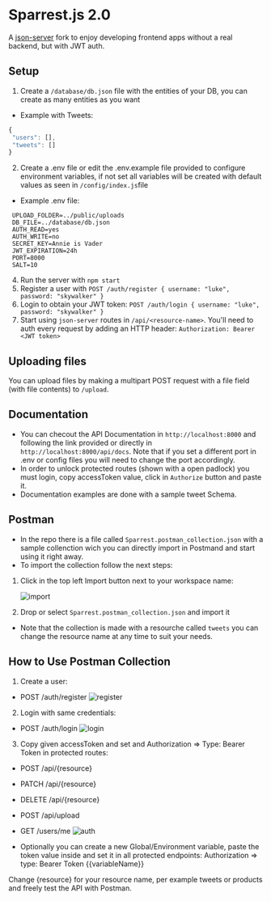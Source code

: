 # Sparrest.js 2.0

A [json-server](https://github.com/typicode/json-server) fork to enjoy developing frontend apps without a real backend, but with JWT auth.

## Setup

1. Create a `/database/db.json` file with the entities of your DB, you can create as many entities as you want
  - Example with Tweets:
   ```js
  {
    "users": [],
    "tweets": []
  }

  ```
2. Create a .env file or edit the .env.example file provided to configure environment variables, if not set all variables will be created with default values as seen in `/config/index.js`file
  - Example .env file:
   ```text
    UPLOAD_FOLDER=../public/uploads
    DB_FILE=../database/db.json
    AUTH_READ=yes
    AUTH_WRITE=no
    SECRET_KEY=Annie is Vader
    JWT_EXPIRATION=24h
    PORT=8000
    SALT=10
   ```
4. Run the server with `npm start` 
5. Register a user with `POST /auth/register { username: "luke", password: "skywalker" }`
6. Login to obtain your JWT token: `POST /auth/login { username: "luke", password: "skywalker" }`
7. Start using `json-server` routes in `/api/<resource-name>`. You'll need to auth every request by adding an HTTP header: `Authorization: Bearer <JWT token>`

## Uploading files

You can upload files by making a multipart POST request with a file field (with file contents) to `/upload`.

## Documentation

- You can checout the API Documentation in `http://localhost:8000` and following the link provided or directly in `http://localhost:8000/api/docs`. Note that if you set a different port in .env or config files you will need to change the port accordingly.
- In order to unlock protected routes (shown with a open padlock) you must login, copy accessToken value, click in `Authorize` button and paste it.
- Documentation examples are done with a sample tweet Schema.

## Postman

- In the repo there is a file called `Sparrest.postman_collection.json` with a sample collenction wich you can directly import in Postmand and start using it right away.
- To import the collection follow the next steps:
1. Click in the top left Import button next to your workspace name:
   
    ![import](https://github.com/JoseAlbDR/sparrest.js/assets/128265706/72eea39e-7b2b-49b2-9edd-1e55daad498c)

3. Drop or select `Sparrest.postman_collection.json` and import it

- Note that the collection is made with a resourche called `tweets` you can change the resource name at any time to suit your needs.
  
## How to Use Postman Collection

1. Create a user:
  - POST /auth/register
  ![register](https://github.com/JoseAlbDR/sparrest.js/assets/128265706/e70a6074-7da6-45b2-821e-7ab42f4e5981)

2. Login with same credentials:
  - POST /auth/login
  ![login](https://github.com/JoseAlbDR/sparrest.js/assets/128265706/02c13071-b2ae-480f-8f96-3982cc797c07)

3. Copy given accessToken and set and Authorization => Type: Bearer Token in protected routes:
  - POST /api/{resource}
  - PATCH /api/{resource}
  - DELETE /api/{resource}
  - POST /api/upload
  - GET /users/me
  ![auth](https://github.com/JoseAlbDR/sparrest.js/assets/128265706/f376f2c5-a22f-4931-ace4-358698fe8626)

  - Optionally you can create a new Global/Environment variable, paste the token value inside and set it in all protected endpoints: Authorization => type: Bearer Token {{variableName}}
    
Change {resource} for your resource name, per example tweets or products and freely test the API with Postman.
  
